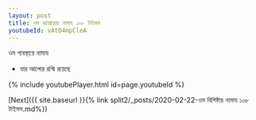 ```yaml
---
layout: post
title: ওম ভ্যাগ্রাহায় নামায ১০৮ টাইমস
youtubeId: vAtD4mpCleA
---
```

 
 
 ওম গাবস্থায়ে নামায  
 
 -  যার আলোর রশ্মি রয়েছে 
 
  
 
  
 
 
 
 
 
 


{% include youtubePlayer.html id=page.youtubeId %}
 
[Next]({{ site.baseurl }}{% link  split2/_posts/2020-02-22-ওম বিশিষ্টায় নামায ১০৮ টাইমস.md%})
 
